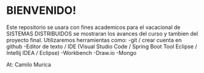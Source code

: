 # BIENVENIDO!
Este repositorio se usara con fines academicos para el vacacional de SISTEMAS DISTRIBUIDOS se mostraran los avances del curso y tambien del proyecto final.
Utilizaremos herramientas como:
-git / crear cuenta en github
-Editor de texto / IDE (Visual Studio Code / Spring Boot Tool Eclipse / Intellij IDEA / Eclipse)
-Workbench
-Draw.io
-Mongo

At: Camilo Murica
